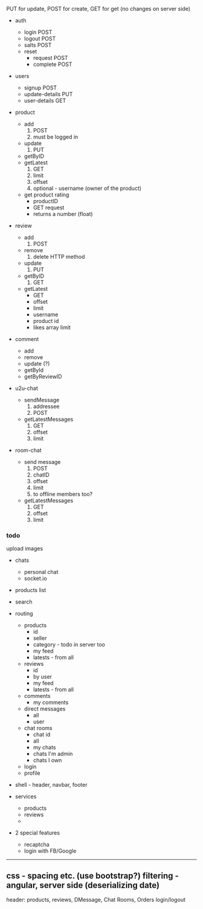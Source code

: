 
PUT for update, POST for create, GET for get (no changes on server side)

* auth
    * login  POST
    * logout POST
    * salts POST
    * reset 
        * request POST
        * complete POST
* users
    * signup POST
    * update-details PUT
    * user-details GET
* product
    * add 
        1. POST
        2. must be logged in
    * update
        1. PUT
    * getByID
    * getLatest
        1. GET
        1. limit
        2. offset
        3. optional - username (owner of the product)
    * get product rating
        * productID
        * GET request
        * returns a number (float)
* review
    * add
        1. POST
    * remove
        1. delete HTTP method
    * update
        1. PUT
    * getByID
        1. GET
    * getLatest
        * GET
        * offset
        * limit
        * username
        * product id
        * likes array limit
* comment
    * add
    * remove
    * update (?)
    * getById
    * getByReviewID

* u2u-chat
    * sendMessage
        1. addressee
        2. POST
    * getLatestMessages
        1. GET
        2. offset
        3. limit
* room-chat
    * send message
        1. POST
        1. chatID
        2. offset
        3. limit
        4. to offline members too?
    *  getLatestMessages
        1. GET
        2. offset
        3. limit


### todo
upload images


* chats
    * personal chat
    * socket.io
* products list


* search
* routing
    * products
        * id
        * seller
        * category - todo in server too
        * my feed
        * latests - from all
    * reviews
        * id
        * by user
        * my feed
        * latests - from all
    * comments
        * my comments
    * direct messages
        * all
        * user
    * chat rooms
        * chat id
        * all
        * my chats
        * chats I'm admin
        * chats I own
    * login
    * profile
* shell - header, navbar, footer
* services
    * products
    * reviews
    * 
* 2 special features
    * recaptcha
    * login with FB/Google

-----------------------
css - spacing etc. (use bootstrap?)
filtering - angular, server side (deserializing date)
-----------------------------------------------
header: products, reviews, DMessage, Chat Rooms, Orders     login/logout